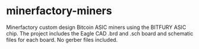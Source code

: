 minerfactory-miners
===================
Minerfactory custom design Bitcoin ASIC miners using the BITFURY ASIC chip.
The project includes the Eagle CAD .brd and .sch board and schematic files for each board. No gerber files included.
